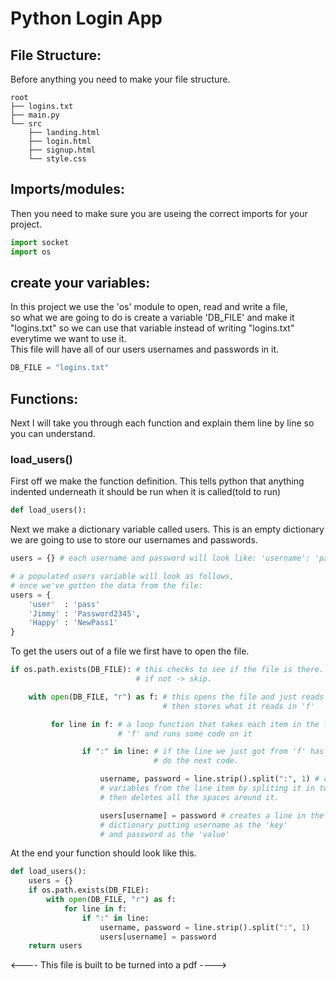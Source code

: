 # Python Login App

## File Structure:
Before anything you need to make your file structure. 

```
root
├── logins.txt
├── main.py
└── src
    ├── landing.html
    ├── login.html
    ├── signup.html
    └── style.css
```

## Imports/modules:
Then you need to make sure you are useing the correct imports for your project.

```python
import socket
import os
```

## create your variables:
In this project we use the 'os' module to open, read and write a file,  
so what we are going to do is create a variable 'DB_FILE' and make it "logins.txt" so we can use that variable instead of writing "logins.txt" everytime we want to use it.  
This file will have all of our users usernames and passwords in it.

```python
DB_FILE = "logins.txt"
```

## Functions:

Next I will take you through each function and explain them line by line so you can understand.

### load_users()

First off we make the function definition. This tells python that anything indented underneath it should be run when it is called(told to run)
```python
def load_users():
```

Next we make a dictionary variable called users. This is an empty dictionary we are going to use to store our usernames and passwords.
```python
users = {} # each username and password will look like: 'username': 'password'

# a populated users variable will look as follows, 
# once we've gotten the data from the file:
users = {
    'user'  : 'pass'
    'Jimmy' : 'Password2345', 
    'Happy' : 'NewPass1'
}
```

To get the users out of a file we first have to open the file.
```python
if os.path.exists(DB_FILE): # this checks to see if the file is there.
                            # if not -> skip.

    with open(DB_FILE, "r") as f: # this opens the file and just reads it
                                  # then stores what it reads in 'f'

         for line in f: # a loop function that takes each item in the list
                        # 'f' and runs some code on it

                if ":" in line: # if the line we just got from 'f' has a colon
                                # do the next code.

                    username, password = line.strip().split(":", 1) # creates 2
                    # variables from the line item by spliting it in two
                    # then deletes all the spaces around it.

                    users[username] = password # creates a line in the users
                    # dictionary putting username as the 'key'
                    # and password as the 'value'
```

At the end your function should look like this.

```python
def load_users():
    users = {}
    if os.path.exists(DB_FILE):
        with open(DB_FILE, "r") as f:
            for line in f:
                if ":" in line:
                    username, password = line.strip().split(":", 1)
                    users[username] = password
    return users
```

<---- This file is built to be turned into a pdf ---->